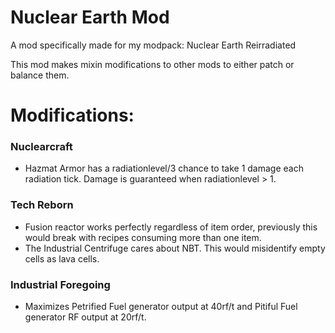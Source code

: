 # Nuclear Earth Mod

A mod specifically made for my modpack: Nuclear Earth Reirradiated

This mod makes mixin modifications to other mods to either patch or balance them.

# Modifications:
### Nuclearcraft
* Hazmat Armor has a radiationlevel/3 chance to take 1 damage each radiation tick. Damage is guaranteed when radiationlevel > 1.
### Tech Reborn
* Fusion reactor works perfectly regardless of item order, previously this would break with recipes consuming more than one item.
* The Industrial Centrifuge cares about NBT. This would misidentify empty cells as lava cells.
### Industrial Foregoing
* Maximizes Petrified Fuel generator output at 40rf/t and Pitiful Fuel generator RF output at 20rf/t.